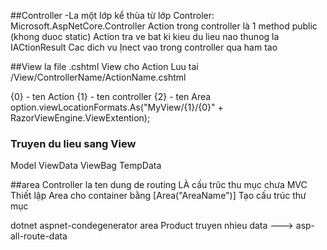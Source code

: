 ﻿##Controller
-La  một lớp kể thùa từ lớp Controler: Microsoft.AspNetCore.Controller
Action trong controller là 1 method public (khong duoc static)
Action tra ve bat ki kieu du lieu nao thunog la IACtionResult
Cac dich vu Ịnect vao trong controller qua ham tao

##View
la file .cshtml
View cho Action Luu tai /View/ControllerName/ActionName.cshtml

{0} - ten Action
{1} - ten controller
{2} - ten Area
option.viewLocationFormats.As("MyView/{1}/{0}" + RazorViewEngine.ViewExtention);
### Truyen du lieu sang View
Model
ViewData
ViewBag
TempData

##area Controller
 la ten dung de routing
 LÀ cấu trũc thu mục chưa MVC
 Thiết lập Area cho container bằng [Area("AreaName")]
 Tạo cấu trúc thư mục

 dotnet aspnet-condegenerator area Product
 truyen nhieu data ---> asp-all-route-data